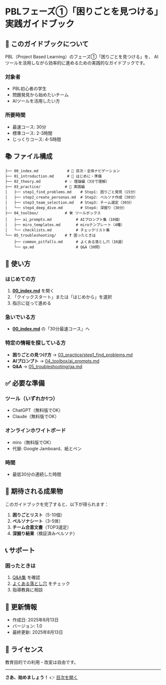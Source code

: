 # PBLフェーズ①「困りごとを見つける」実践ガイドブック

## 🎯 このガイドブックについて

PBL（Project Based Learning）のフェーズ①「困りごとを見つける」を、
AIツールを活用しながら効率的に進めるための実践的なガイドブックです。

### 対象者
- PBL初心者の学生
- 問題発見から始めたいチーム
- AIツールを活用したい方

### 所要時間
- 最速コース: 30分
- 標準コース: 2-3時間
- じっくりコース: 4-5時間

## 📚 ファイル構成

```
├── 00_index.md             # 📖 目次・全体ナビゲーション
├── 01_introduction.md      # 🚀 はじめに・準備
├── 02_theory.md           # 💡 理論編（3分で理解）
├── 03_practice/           # 🎯 実践編
│   ├── step1_find_problems.md    # Step1: 困りごと発見（15分）
│   ├── step2_create_personas.md  # Step2: ペルソナ作成（30分）
│   ├── step3_team_selection.md   # Step3: チーム選定（30分）
│   └── step4_deep_dive.md        # Step4: 深掘り（30分）
├── 04_toolbox/            # 🛠️ ツールボックス
│   ├── ai_prompts.md           # AIプロンプト集（10個）
│   ├── miro_templates.md       # miroテンプレート（4種）
│   └── checklists.md           # チェックリスト集
└── 05_troubleshooting/    # ❓ 困ったときは
    ├── common_pitfalls.md      # よくある落とし穴（10選）
    └── qa.md                   # Q&A（30問）
```

## 🚀 使い方

### はじめての方
1. **[00_index.md](00_index.md)** を開く
2. 「クイックスタート」または「はじめから」を選択
3. 指示に従って進める

### 急いでいる方
- **[00_index.md](00_index.md)** の「30分最速コース」へ

### 特定の情報を探している方
- **困りごとの見つけ方** → [03_practice/step1_find_problems.md](03_practice/step1_find_problems.md)
- **AIプロンプト** → [04_toolbox/ai_prompts.md](04_toolbox/ai_prompts.md)
- **Q&A** → [05_troubleshooting/qa.md](05_troubleshooting/qa.md)

## ✅ 必要な準備

### ツール（いずれか1つ）
- ChatGPT（無料版でOK）
- Claude（無料版でOK）

### オンラインホワイトボード
- miro（無料版でOK）
- 代替: Google Jamboard、紙とペン

### 時間
- 最低30分の連続した時間

## 🎯 期待される成果物

このガイドブックを完了すると、以下が得られます：

1. **困りごとリスト**（5-10個）
2. **ペルソナシート**（3-5体）
3. **チーム合意文書**（TOP3選定）
4. **深掘り結果**（検証済みペルソナ）

## 📞 サポート

### 困ったときは
1. [Q&A集](05_troubleshooting/qa.md) を確認
2. [よくある落とし穴](05_troubleshooting/common_pitfalls.md) をチェック
3. 指導教員に相談

## 🔄 更新情報

- 作成日: 2025年8月13日
- バージョン: 1.0
- 最終更新: 2025年8月13日

## 📝 ライセンス

教育目的での利用・改変は自由です。

---

**さあ、始めましょう！** 👉 [目次を開く](00_index.md)